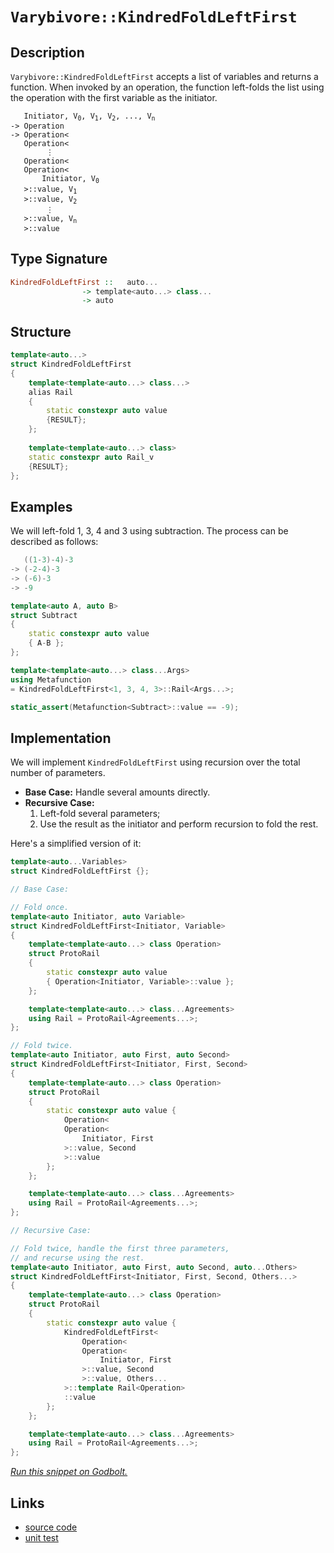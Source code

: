 <!-- Copyright 2024 Feng Mofan
SPDX-License-Identifier: Apache-2.0 -->

# `Varybivore::KindredFoldLeftFirst`

## Description

`Varybivore::KindredFoldLeftFirst` accepts a list of variables and returns a function.
When invoked by an operation, the function left-folds the list using the operation with the first variable as the initiator.

<pre><code>   Initiator, V<sub>0</sub>, V<sub>1</sub>, V<sub>2</sub>, ..., V<sub>n</sub>
-> Operation
-> Operation&lt;
   Operation&lt;
        &vellip;
   Operation&lt;
   Operation&lt;
       Initiator, V<sub>0</sub>
   &gt;::value, V<sub>1</sub>
   &gt;::value, V<sub>2</sub>
        &vellip;
   &gt;::value, V<sub>n</sub>
   &gt;::value</code></pre>

## Type Signature

```Haskell
KindredFoldLeftFirst ::   auto...
                -> template<auto...> class...
                -> auto
```

## Structure

```C++
template<auto...>
struct KindredFoldLeftFirst
{
    template<template<auto...> class...>
    alias Rail
    {
        static constexpr auto value
        {RESULT};
    };
        
    template<template<auto...> class>
    static constexpr auto Rail_v 
    {RESULT};
};
```

## Examples

We will left-fold 1, 3, 4 and 3 using subtraction.
The process can be described as follows:

```C++
   ((1-3)-4)-3
-> (-2-4)-3
-> (-6)-3
-> -9
```

```C++
template<auto A, auto B>
struct Subtract
{
    static constexpr auto value
    { A-B };
};

template<template<auto...> class...Args>
using Metafunction 
= KindredFoldLeftFirst<1, 3, 4, 3>::Rail<Args...>;

static_assert(Metafunction<Subtract>::value == -9);
```

## Implementation

We will implement `KindredFoldLeftFirst` using recursion over the total number of parameters.

- **Base Case:** Handle several amounts directly.
- **Recursive Case:**
  1. Left-fold several parameters;
  2. Use the result as the initiator and perform recursion to fold the rest.

Here's a simplified version of it:

```C++
template<auto...Variables>
struct KindredFoldLeftFirst {};

// Base Case:

// Fold once.
template<auto Initiator, auto Variable>
struct KindredFoldLeftFirst<Initiator, Variable>
{
    template<template<auto...> class Operation>
    struct ProtoRail
    {
        static constexpr auto value 
        { Operation<Initiator, Variable>::value };
    };

    template<template<auto...> class...Agreements>
    using Rail = ProtoRail<Agreements...>;
};

// Fold twice.
template<auto Initiator, auto First, auto Second>
struct KindredFoldLeftFirst<Initiator, First, Second>
{
    template<template<auto...> class Operation>
    struct ProtoRail
    {
        static constexpr auto value {
            Operation<
            Operation<
                Initiator, First
            >::value, Second
            >::value
        };
    };

    template<template<auto...> class...Agreements>
    using Rail = ProtoRail<Agreements...>;
};

// Recursive Case:

// Fold twice, handle the first three parameters,
// and recurse using the rest.
template<auto Initiator, auto First, auto Second, auto...Others>
struct KindredFoldLeftFirst<Initiator, First, Second, Others...>
{
    template<template<auto...> class Operation>
    struct ProtoRail
    {
        static constexpr auto value {
            KindredFoldLeftFirst<
                Operation<
                Operation<
                    Initiator, First
                >::value, Second
                >::value, Others...
            >::template Rail<Operation>
            ::value
        };
    };

    template<template<auto...> class...Agreements>
    using Rail = ProtoRail<Agreements...>;
};
```

[*Run this snippet on Godbolt.*](https://godbolt.org/#z:OYLghAFBqd5QCxAYwPYBMCmBRdBLAF1QCcAaPECAMzwBtMA7AQwFtMQByARg9KtQYEAysib0QXACx8BBAKoBnTAAUAHpwAMvAFYTStJg1DIApACYAQuYukl9ZATwDKjdAGFUtAK4sGIAKxmpK4AMngMmAByPgBGmMQgABzSAA6oCoRODB7evgFBaRmOAmER0SxxCcm2mPbFDEIETMQEOT5%2BgTV1WY3NBKVRsfFJ0gpNLW15nWN9A%2BWVIwCUtqhexMjsHASYLCkG2yYAzG5MXkQAdJcAas14TDH0CkfYJhoAgmPEXg4A1ADS4XQxEw6AAYp50CFMFQCKC8MQxj8TAB2KzIgAiRys71ebwA9HifhYmEoficlCBcbiCT9wbR0D8BBtzrjtrt9pgjiczqgfgBJBiZJhEMg/U5EH43Yh3B6cw4vd6fb4Ef6A4FgiFQmFwhEELkCoUi0iS273ejPKmo3E/G0/Nl7YVytz2jlc8WoS4s%2BU/ZAGBQKH4AeRS8WFWQt71tPyVv2UxFQRAASkw6NbbSjsW8o1GZo5kD6BGNMKoUsQxTyfgA3MReTBIyPZm0ZoMh4hhgT6wWOYUkY1SmXm%2BUgEDV7x1lGYw6ZqMTrFUhs2l2OrlLg7Hd2e54%2Bv0KT1vYDAnaMAhPeVpm1eDJGH7JuhIw7on5xhOoW%2B0Ln7w9sQS7y4WqeWpOmbUoSdIMgQADueDMqyOwOmu3ISga3ZGuWEo6mMxruj8QiYGgDDoBGHwEF8vwAgR6pgVqsLwmMnaGr2tK0QQxq4fhhFnjiVoLnacGuscq5Ohuf7er6JIBsGob1EROYkcqT7xkmKbvjxGbntmubQQWDBFiWZbYaOtZItxWaNtmklttJxzqWZLZSeG1k8bZUbIXcqEYXqTlmc8w6GZgrF4QIhFeY2PkjjWnIhcZQHqbOAE4jxgkrnxy7rjym6iTue4HpgR4/jJtqXuEwA3sp96Ps%2BSmpscn65d%2BJ4ZS88VvHFwHvDSiZ4WsGSVnW5LsPO%2BKgRCdpQRsxoIIY6D0HaCB1jQuqzYePwpM0rCYNsCKkCBYoET8wLIN1dZFdeBBzftmBjCy7xJWlSFdm5jHYR5WEVmxQWvRclyBmd8SngqxGkSq5FAiCVHQjRur0ShjEvThgUEcaP1zQijWWtOtq3c6KUIcJXrYNu4l2ZZDkA7JQMKS%2Bb6xSZtmafm%2BG6aWaG8n5xkY85qoUWDmoQx5XI2ZzxPtgwAtRbZFki2LplC2Zrk9qK/Pi95Q7hWOAXsYLnNhX5SO/ajf7K02quCaV1VuJLVlk0LvkRVr0VzqpGKOy1iU406WN41uYn%2BtlX7Hv96knSVb7lZTVXvjVOV5Q1IlNcBzvNdSABUqdp%2BnGd4inac/AAKpdJ4/OnWftRnZfF4N5iHOEvpeFg95uPhGwpCeRGweyqWIbybyfbyVicYD8lCF4MQkUwDjo%2Bp9PaUz%2BkVn5NMWD8bwALRL61gEu%2B38Ee%2B7brpXHhO%2B5cbzEMAgfvMHPwALIbUwVBeAwDhZPWLUPlzoMavS1H88cXDGocY00gfiHDCtTGqZ9fz4y3oqJoeYAD64l4gEAgLfJoD8n5WTcMPUebYJ6qzZkcScj4V4AE5FhYg4MsWgnB/C8D8BwLQpBUCcDcNYaw0ZVjrHHGYQ4PBSAEE0FQ5YABrAIkhzgaEkFwZEhwND%2BA0GYAAbEoswiREj6E4JIXgLAJAaA0KQBhTCWEcF4AoEABjBGMKoaQOAsAYCIBAKsAgKQzjkEoGgXYdB4iRHWpwVQiQlEryUZIH4wBkD5ikOcMwvAQSEBIHgdAeh%2BCCBEGIdgUgZCCEUCodQ1jSC6H/hBNsKROA8GobQ%2BhQjmGcEDGcVxKpUBUB%2BAEoJISwkRJ%2BFEswPwIAeC8fQMsVcuCLF4FYrQywIBIE8SkbxZAKAQBmXMkAwApBBBoLQTa5iIAxGqTEcIzQACeZTeD7OYMQQ5gYYjaDwlY/hnj6qBgYLQY5%2BSsAxC8MAE4tBaDmO4LwLALBDDAHEG8%2BEty8C9T%2BUw4sXVtgnPIIIWo1TaB4BiG2C5HgsDVJIngXR/zSC9WIDEdImB0Q7GBaiowQjlhUAMOfK4eBMAQUkgw/hKThCiHEJkjlOS1DVMKfoYFKB2GWH0Gi8xkBlioBblkP5K8xgcXRKYSw1gzDGKJdKLAkqIDLDsBC5wEBXCTD8P/UI4RBgVGGP/QomQBAmr0La%2BocwhgJH/vq5%2BAhegTE8O0PQHr6jev6Ba%2BY1rbDjFaL6vI7qI0uqtW6vVXCNgSAqRwOhhjqkmJaYE4JoTwmRIkT0iAuB4lDN4SMsZNLlhzSYFgBIurSBiMkIcc4pDDjIkkFIswkglH6P8Eo0hmiODaNILovh5wlFcCUYkUhiQp3%2BGkf4NtSiM35JMWYixAiaW2IcVMpx9S3ELKWYM3xbBODNBYJWZEK8mCE2vFwUh5wuCSNifgEUiTkmyDSdy6QvKlD8vyboIIxSmClP%2Bam9NRjeAmLqS4s4jJmkXqvTeu9JUH1Pskb0/pszBlIl4WYUZW7rGTOmagAZ8R3GLLIzh4YSHr1iSMA%2BrgBiNlbMoLs/JZyjkIq4xcq5NyHAIoeceJ5LzqnvM%2Bd835CLAWUs2Ew/AB1HBQuqbCw68KCXhG2DQ/JqL0VHKxfJsZ0p8X8KJSSpQ5KgVGCpaAYjfB6UKEZcy1lCKOXfoyb%2B2QfK8lMKA0K6lKqrBir0zq6VsrCycAVQQJVQW1UaviFqy68A9W1ANX4I1BEHVmoInGhYNr0h2uyFG01pAnVZDy2GgNPQI3Za6OloNlW3Xhr6HVmYLQmsppWGsZNIyh2QczZwMUxBL3XtvQxtDj7n0aF6SWkUeG%2BGEfGcI0gNa62UFTSOsdj6pHIiXciWRkhu0hP/lBmppjbCbuW5M3dSBnENMo8enxfiOAXvaSwBQlZ8yVnQxyMYr7S0fv/u5rlnmsnyH/b5nQIBAEgbA%2BU/rVS121IPY0xDI33ufe%2B79x0iI%2BnUbmQtw4S3t17qe/MjxBPBkjmQCkFI8CfukPgX9ggiCMe/roGxnZeyDkXJ47zy51zblCbI4855ryFOYA%2BV8sQ0mCWyZs0Z0gimIUqfyWps4mx%2BFaeRbptFGLDmGZxSZhF5nSVWcpcVbddKmAMqZSykMbLeAg/SRILz2TIcCphwF4woqbChZS8wiLOlOB4kVSK1Vlh1XQc1Yk5LUr6ueoy8akrehzVlFdY6wr9Q6vlZKCGzP7q0tJ6DW14vgbY0F/jf62rqeY2zCr/lxNPWMkQaR8Yobb3Qkfa%2B1WHH2w8dzZIAtitRGJnVswLW4YDadNbZAGYR9hxDj%2BAUdI/RS/kTTtXR3i75jLFVsbSASQ/hW3%2BESMo0hkhSGyPbVwQBOnDjt%2Bg5wStxHU0xO38/i713lhEoyM4SQIAA%3D%3D%3D)

## Links

- [source code](../../../../conceptrodon/varybivore/kindred_fold_left_first.hpp)
- [unit test](../../../../tests/unit/metafunctions/varybivore/kindred_fold_left_first.test.hpp)
